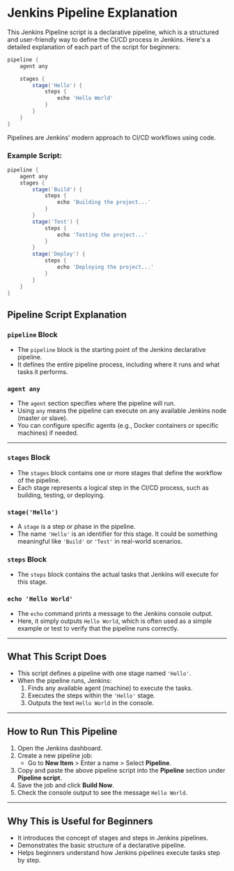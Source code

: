 # Jenkins Pipeline Explanation

This Jenkins Pipeline script is a declarative pipeline, which is a structured and user-friendly way to define the CI/CD process in Jenkins. Here's a detailed explanation of each part of the script for beginners:

```groovy
pipeline {
    agent any

    stages {
        stage('Hello') {
            steps {
                echo 'Hello World'
            }
        }
    }
}
```

Pipelines are Jenkins' modern approach to CI/CD workflows using code.

### **Example Script:**

```groovy
pipeline {
    agent any
    stages {
        stage('Build') {
            steps {
                echo 'Building the project...'
            }
        }
        stage('Test') {
            steps {
                echo 'Testing the project...'
            }
        }
        stage('Deploy') {
            steps {
                echo 'Deploying the project...'
            }
        }
    }
}
```

## Pipeline Script Explanation

### **`pipeline` Block**

- The `pipeline` block is the starting point of the Jenkins declarative pipeline.
- It defines the entire pipeline process, including where it runs and what tasks it performs.

### **`agent any`**

- The `agent` section specifies where the pipeline will run.
- Using `any` means the pipeline can execute on any available Jenkins node (master or slave).
- You can configure specific agents (e.g., Docker containers or specific machines) if needed.

---

### **`stages` Block**

- The `stages` block contains one or more stages that define the workflow of the pipeline.
- Each stage represents a logical step in the CI/CD process, such as building, testing, or deploying.

### **`stage('Hello')`**

- A `stage` is a step or phase in the pipeline.
- The name `'Hello'` is an identifier for this stage. It could be something meaningful like `'Build'` or `'Test'` in real-world scenarios.

### **`steps` Block**

- The `steps` block contains the actual tasks that Jenkins will execute for this stage.

### **`echo 'Hello World'`**

- The `echo` command prints a message to the Jenkins console output.
- Here, it simply outputs `Hello World`, which is often used as a simple example or test to verify that the pipeline runs correctly.

---

## What This Script Does

- This script defines a pipeline with one stage named `'Hello'`.
- When the pipeline runs, Jenkins:
  1. Finds any available agent (machine) to execute the tasks.
  2. Executes the steps within the `'Hello'` stage.
  3. Outputs the text `Hello World` in the console.

---

## How to Run This Pipeline

1. Open the Jenkins dashboard.
2. Create a new pipeline job:
   - Go to **New Item** > Enter a name > Select **Pipeline**.
3. Copy and paste the above pipeline script into the **Pipeline** section under **Pipeline script**.
4. Save the job and click **Build Now**.
5. Check the console output to see the message `Hello World`.

---

## Why This is Useful for Beginners

- It introduces the concept of stages and steps in Jenkins pipelines.
- Demonstrates the basic structure of a declarative pipeline.
- Helps beginners understand how Jenkins pipelines execute tasks step by step.

